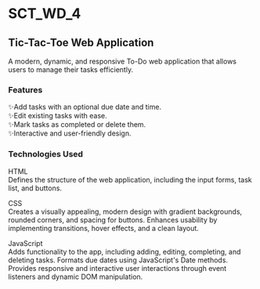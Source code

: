 # SCT_WD_4
## Tic-Tac-Toe Web Application
A modern, dynamic, and responsive To-Do web application that allows users to manage their tasks efficiently. 

### Features

✨Add tasks with an optional due date and time.<br>
✨Edit existing tasks with ease.<br>
✨Mark tasks as completed or delete them.<br>
✨Interactive and user-friendly design.<br>

### Technologies Used

HTML<br>
Defines the structure of the web application, including the input forms, task list, and buttons.

CSS<br>
Creates a visually appealing, modern design with gradient backgrounds, rounded corners, and spacing for buttons.
Enhances usability by implementing transitions, hover effects, and a clean layout.

JavaScript<br>
Adds functionality to the app, including adding, editing, completing, and deleting tasks.
Formats due dates using JavaScript's Date methods.
Provides responsive and interactive user interactions through event listeners and dynamic DOM manipulation.
